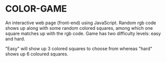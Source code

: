 # COLOR-GAME

An interactive web page (front-end) using JavaScript. Random rgb code shows up along with some random colored squares, among which one square matches up with the rgb code. Game has two difficulty levels: easy and hard.

"Easy" will show up 3 colored squares to choose from whereas "hard" shows up 6 coloured squares.
